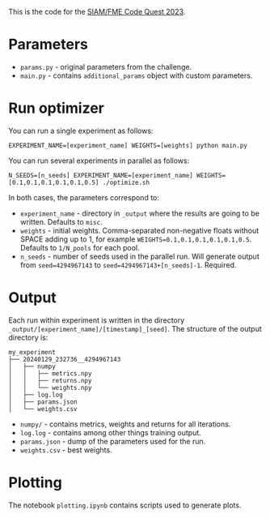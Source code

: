 This is the code for the [SIAM/FME Code Quest 2023](https://sites.google.com/view/siagfme-codequest2023/home).

# Parameters

* `params.py` - original parameters from the challenge.
* `main.py` - contains `additional_params` object with custom parameters.

# Run optimizer

You can run a single experiment as follows:

    EXPERIMENT_NAME=[experiment_name] WEIGHTS=[weights] python main.py

You can run several experiments in parallel as follows:

    N_SEEDS=[n_seeds] EXPERIMENT_NAME=[experiment_name] WEIGHTS=[0.1,0.1,0.1,0.1,0.1,0.5] ./optimize.sh

In both cases, the parameters correspond to:

* `experiment_name` - directory in `_output` where the results are going to be written. Defaults to `misc`. 
* `weights` - initial weights. Comma-separated non-negative floats without SPACE adding up to 1, for example `WEIGHTS=0.1,0.1,0.1,0.1,0.1,0.5`. Defaults to `1/N_pools` for each pool.
* `n_seeds` - number of seeds used in the parallel run. Will generate output from `seed=4294967143` to `seed=4294967143+[n_seeds]-1`. Required.

# Output

Each run within experiment is written in the directory `_output/[experiment_name]/[timestamp]_[seed]`. The structure of the output directory is:

    my_experiment
    ├── 20240129_232736__4294967143
    │   ├── numpy
    │   │   ├── metrics.npy
    │   │   ├── returns.npy
    │   │   └── weights.npy
    │   ├── log.log
    │   ├── params.json
    │   └── weights.csv

* `numpy/` - contains metrics, weights and returns for all iterations.
* `log.log` - contains among other things training output.
* `params.json` - dump of the parameters used for the run.
* `weights.csv` - best weights.

# Plotting

The notebook `plotting.ipynb` contains scripts used to generate plots.
